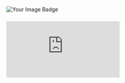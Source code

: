 

<img src="https://tryhackme-badges.s3.amazonaws.com/SidiMaadh.png" alt="Your Image Badge" />

### <iframe src="https://tryhackme.com/api/v2/badges/public-profile?userPublicId=3994561" style='border:none;'></iframe>
